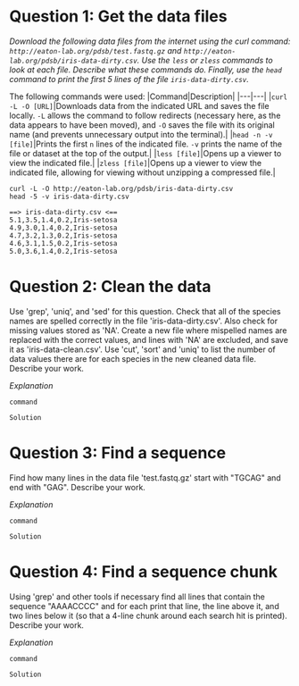 # Question 1: Get the data files
*Download the following data files from the internet using the curl command: `http://eaton-lab.org/pdsb/test.fastq.gz` and `http://eaton-lab.org/pdsb/iris-data-dirty.csv`. Use the `less` or `zless` commands to look at each file. Describe what these commands do. Finally, use the `head` command to print the first 5 lines of the file `iris-data-dirty.csv`.*

The following commands were used:
|Command|Description|
|---|---|
|`curl -L -O [URL]`|Downloads data from the indicated URL and saves the file locally. `-L` allows the command to follow redirects (necessary here, as the data appears to have been moved), and `-O` saves the file with its original name (and prevents unnecessary output into the terminal).|
|`head -n -v [file]`|Prints the first `n` lines of the indicated file. `-v` prints the name of the file or dataset at the top of the output.|
|`less [file]`|Opens up a viewer to view the indicated file.|
|`zless [file]`|Opens up a viewer to view the indicated file, allowing for viewing without unzipping a compressed file.|


```
curl -L -O http://eaton-lab.org/pdsb/iris-data-dirty.csv
head -5 -v iris-data-dirty.csv
```
```
==> iris-data-dirty.csv <==
5.1,3.5,1.4,0.2,Iris-setosa
4.9,3.0,1.4,0.2,Iris-setosa
4.7,3.2,1.3,0.2,Iris-setosa
4.6,3.1,1.5,0.2,Iris-setosa
5.0,3.6,1.4,0.2,Iris-setosa
```
# Question 2: Clean the data
Use 'grep', 'uniq', and 'sed' for this question. Check that all of the species names are spelled correctly in the file 'iris-data-dirty.csv'. Also check for missing values stored as 'NA'. Create a new file where mispelled names are replaced with the correct values, and lines with 'NA' are excluded, and save it as 'iris-data-clean.csv'. Use 'cut', 'sort' and 'uniq' to list the number of data values there are for each species in the new cleaned data file. Describe your work.

*Explanation* 

```
command
```
```
Solution
```

# Question 3: Find a sequence
Find how many lines in the data file 'test.fastq.gz' start with "TGCAG" and end with "GAG". Describe your work. 

*Explanation* 

```
command
```
```
Solution
```

# Question 4: Find a sequence chunk
Using 'grep' and other tools if necessary find all lines that contain the sequence "AAAACCCC" and for each print that line, the line above it, and two lines below it (so that a 4-line chunk around each search hit is printed). Describe your work. 

*Explanation* 

```
command
```
```
Solution
```
